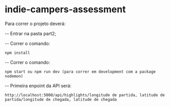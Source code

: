 # indie-campers-assessment
Para correr o projeto deverá:

-- Entrar na pasta part2;

-- Correr o comando:

    npm install

-- Correr o comando:

    npm start ou npm run dev (para correr em development com a package nodemon)

-- Primeira enpoint da API será:

    http://localhost:5000/api/highlights/longitude de partida, latitude de partida/longitude de chegada, latitude de chegada
